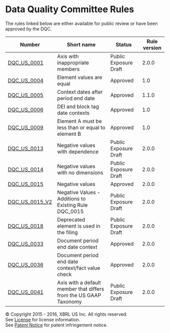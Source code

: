 # Data Quality Committee Rules

The rules linked below are either available for public review or have been approved by the DQC.

| Number | Short name | Status | Rule version |
| ----- | ----- | ----- | ----- |
| [DQC_US_0001](DQC_US_0001/DQC_0001.md) | Axis with inappropriate members | Public Exposure Draft | 2.0.0 |
| [DQC_US_0004](DQC_US_0004/DQC_0004.md) | Element values are equal | Approved | 1.0 |
| [DQC_US_0005](DQC_US_0005/DQC_0005.md) | Context dates after period end date | Approved | 1.1.0 |
| [DQC_US_0006](DQC_US_0006/DQC_0006.md) | DEI and block tag date contexts | Approved | 1.0 |
| [DQC_US_0009](DQC_US_0009/DQC_0009.md) | Element A must be less than or equal to element B | Approved | 1.0 |
| [DQC_US_0013](DQC_US_0013/DQC_0013.md) | Negative values with dependence | Public Exposure Draft | 2.0.0 |
| [DQC_US_0014](DQC_US_0014/DQC_0014.md) | Negative values with no dimensions | Public Exposure Draft | 2.0.0 |
| [DQC_US_0015](DQC_US_0015/DQC_0015.md) | Negative values | Approved | 2.0.0 |
| [DQC_US_0015_V2](DQC_US_0015/DQC_0015_V2.md) | Negative Values - Additions to Existing Rule DQC_0015 | Public Exposure Draft | 2.0.0 |
| [DQC_US_0018](DQC_US_0018/DQC_0018.md) | Deprecated element is used in the filing | Public Exposure Draft | 2.0.0 |
| [DQC_US_0033](DQC_US_0033/DQC_0033.md) | Document period end date context | Approved | 2.0.0   |
| [DQC_US_0036](DQC_US_0036/DQC_0036.md) | Document period end date context/fact value check | Approved | 2.0.0 |
| [DQC_US_0041](DQC_US_0041/DQC_0041.md) | Axis with a default member that differs from the US GAAP Taxonomy | Public Exposure Draft | 2.0.0 |

© Copyright 2015 - 2016, XBRL US Inc. All rights reserved.   
See [License](../License.md) for license information.  
See [Patent Notice](../PatentNotice.md) for patent infringement notice.
